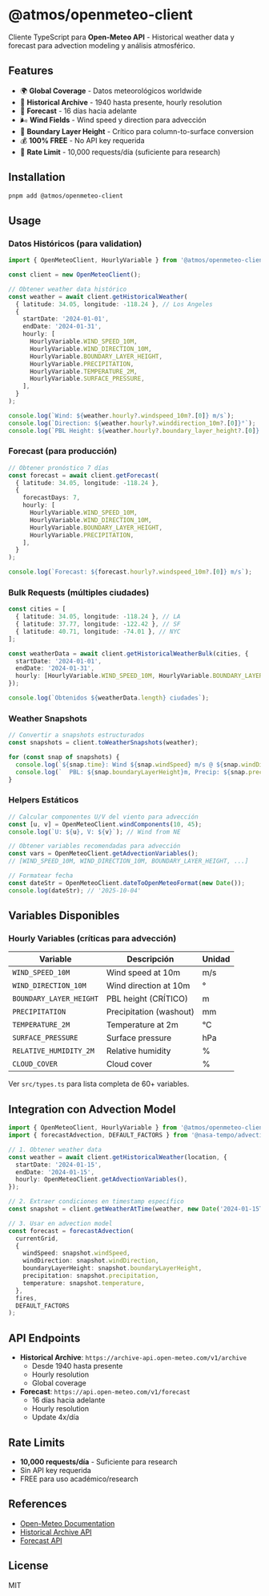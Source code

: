 # @atmos/openmeteo-client

Cliente TypeScript para **Open-Meteo API** - Historical weather data y forecast para advection modeling y análisis atmosférico.

## Features

- 🌍 **Global Coverage** - Datos meteorológicos worldwide
- 📅 **Historical Archive** - 1940 hasta presente, hourly resolution
- 🔮 **Forecast** - 16 días hacia adelante
- 🌬️ **Wind Fields** - Wind speed y direction para advección
- 📏 **Boundary Layer Height** - Crítico para column-to-surface conversion
- 💰 **100% FREE** - No API key requerida
- 🚀 **Rate Limit** - 10,000 requests/día (suficiente para research)

## Installation

```bash
pnpm add @atmos/openmeteo-client
```

## Usage

### Datos Históricos (para validation)

```typescript
import { OpenMeteoClient, HourlyVariable } from '@atmos/openmeteo-client';

const client = new OpenMeteoClient();

// Obtener weather data histórico
const weather = await client.getHistoricalWeather(
  { latitude: 34.05, longitude: -118.24 }, // Los Angeles
  {
    startDate: '2024-01-01',
    endDate: '2024-01-31',
    hourly: [
      HourlyVariable.WIND_SPEED_10M,
      HourlyVariable.WIND_DIRECTION_10M,
      HourlyVariable.BOUNDARY_LAYER_HEIGHT,
      HourlyVariable.PRECIPITATION,
      HourlyVariable.TEMPERATURE_2M,
      HourlyVariable.SURFACE_PRESSURE,
    ],
  }
);

console.log(`Wind: ${weather.hourly?.windspeed_10m?.[0]} m/s`);
console.log(`Direction: ${weather.hourly?.winddirection_10m?.[0]}°`);
console.log(`PBL Height: ${weather.hourly?.boundary_layer_height?.[0]} m`);
```

### Forecast (para producción)

```typescript
// Obtener pronóstico 7 días
const forecast = await client.getForecast(
  { latitude: 34.05, longitude: -118.24 },
  {
    forecastDays: 7,
    hourly: [
      HourlyVariable.WIND_SPEED_10M,
      HourlyVariable.WIND_DIRECTION_10M,
      HourlyVariable.BOUNDARY_LAYER_HEIGHT,
      HourlyVariable.PRECIPITATION,
    ],
  }
);

console.log(`Forecast: ${forecast.hourly?.windspeed_10m?.[0]} m/s`);
```

### Bulk Requests (múltiples ciudades)

```typescript
const cities = [
  { latitude: 34.05, longitude: -118.24 }, // LA
  { latitude: 37.77, longitude: -122.42 }, // SF
  { latitude: 40.71, longitude: -74.01 }, // NYC
];

const weatherData = await client.getHistoricalWeatherBulk(cities, {
  startDate: '2024-01-01',
  endDate: '2024-01-31',
  hourly: [HourlyVariable.WIND_SPEED_10M, HourlyVariable.BOUNDARY_LAYER_HEIGHT],
});

console.log(`Obtenidos ${weatherData.length} ciudades`);
```

### Weather Snapshots

```typescript
// Convertir a snapshots estructurados
const snapshots = client.toWeatherSnapshots(weather);

for (const snap of snapshots) {
  console.log(`${snap.time}: Wind ${snap.windSpeed} m/s @ ${snap.windDirection}°`);
  console.log(`  PBL: ${snap.boundaryLayerHeight}m, Precip: ${snap.precipitation}mm`);
}
```

### Helpers Estáticos

```typescript
// Calcular componentes U/V del viento para advección
const [u, v] = OpenMeteoClient.windComponents(10, 45);
console.log(`U: ${u}, V: ${v}`); // Wind from NE

// Obtener variables recomendadas para advección
const vars = OpenMeteoClient.getAdvectionVariables();
// [WIND_SPEED_10M, WIND_DIRECTION_10M, BOUNDARY_LAYER_HEIGHT, ...]

// Formatear fecha
const dateStr = OpenMeteoClient.dateToOpenMeteoFormat(new Date());
console.log(dateStr); // '2025-10-04'
```

## Variables Disponibles

### Hourly Variables (críticas para advección)

| Variable                    | Descripción                | Unidad |
| --------------------------- | -------------------------- | ------ |
| `WIND_SPEED_10M`            | Wind speed at 10m          | m/s    |
| `WIND_DIRECTION_10M`        | Wind direction at 10m      | °      |
| `BOUNDARY_LAYER_HEIGHT`     | PBL height (CRÍTICO)       | m      |
| `PRECIPITATION`             | Precipitation (washout)    | mm     |
| `TEMPERATURE_2M`            | Temperature at 2m          | °C     |
| `SURFACE_PRESSURE`          | Surface pressure           | hPa    |
| `RELATIVE_HUMIDITY_2M`      | Relative humidity          | %      |
| `CLOUD_COVER`               | Cloud cover                | %      |

Ver `src/types.ts` para lista completa de 60+ variables.

## Integration con Advection Model

```typescript
import { OpenMeteoClient, HourlyVariable } from '@atmos/openmeteo-client';
import { forecastAdvection, DEFAULT_FACTORS } from '@nasa-tempo/advection';

// 1. Obtener weather data
const weather = await client.getHistoricalWeather(location, {
  startDate: '2024-01-15',
  endDate: '2024-01-15',
  hourly: OpenMeteoClient.getAdvectionVariables(),
});

// 2. Extraer condiciones en timestamp específico
const snapshot = client.getWeatherAtTime(weather, new Date('2024-01-15T12:00:00Z'));

// 3. Usar en advection model
const forecast = forecastAdvection(
  currentGrid,
  {
    windSpeed: snapshot.windSpeed,
    windDirection: snapshot.windDirection,
    boundaryLayerHeight: snapshot.boundaryLayerHeight,
    precipitation: snapshot.precipitation,
    temperature: snapshot.temperature,
  },
  fires,
  DEFAULT_FACTORS
);
```

## API Endpoints

- **Historical Archive**: `https://archive-api.open-meteo.com/v1/archive`
  - Desde 1940 hasta presente
  - Hourly resolution
  - Global coverage
- **Forecast**: `https://api.open-meteo.com/v1/forecast`
  - 16 días hacia adelante
  - Hourly resolution
  - Update 4x/día

## Rate Limits

- **10,000 requests/día** - Suficiente para research
- Sin API key requerida
- FREE para uso académico/research

## References

- [Open-Meteo Documentation](https://open-meteo.com/en/docs)
- [Historical Archive API](https://open-meteo.com/en/docs/historical-weather-api)
- [Forecast API](https://open-meteo.com/en/docs)

## License

MIT
